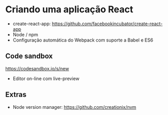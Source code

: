 # Criando uma aplicação React

* create-react-app: https://github.com/facebookincubator/create-react-app
* Node / npm
* Configuração automática do Webpack com suporte a Babel e ES6

## Code sandbox

https://codesandbox.io/s/new

* Editor on-line com live-preview

## Extras

* Node version manager: https://github.com/creationix/nvm
